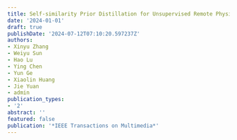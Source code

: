 ```yaml
---
title: Self-similarity Prior Distillation for Unsupervised Remote Physiological Measurement
date: '2024-01-01'
draft: true
publishDate: '2024-07-12T07:10:20.597237Z'
authors:
- Xinyu Zhang
- Weiyu Sun
- Hao Lu
- Ying Chen
- Yun Ge
- Xiaolin Huang
- Jie Yuan
- admin
publication_types:
- '2'
abstract: ''
featured: false
publication: '*IEEE Transactions on Multimedia*'
---
```


